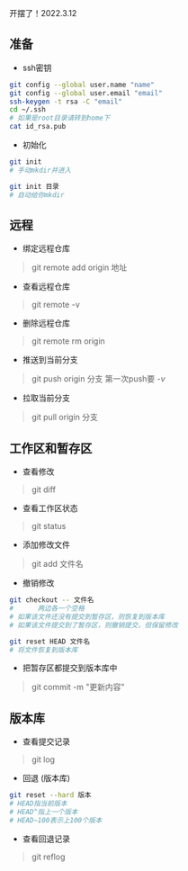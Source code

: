 开摆了！2022.3.12

## 准备

- ssh密钥
```bash
git config --global user.name "name"
git config --global user.email "email"
ssh-keygen -t rsa -C "email"
cd ~/.ssh
# 如果是root目录请转到home下
cat id_rsa.pub
```

- 初始化
```bash
git init
# 手动mkdir并进入

git init 目录
# 自动给你mkdir
```


## 远程

- 绑定远程仓库
> git remote add origin 地址

- 查看远程仓库
> git remote -v

- 删除远程仓库
> git remote rm origin

- 推送到当前分支
> git push origin 分支
> 第一次push要 *-v*

- 拉取当前分支
> git pull origin 分支


## 工作区和暂存区

- 查看修改
> git diff

- 查看工作区状态
> git status

- 添加修改文件
> git add 文件名

- 撤销修改
```bash
git checkout -- 文件名
#      两边各一个空格
# 如果该文件还没有提交到暂存区，则恢复到版本库
# 如果该文件提交到了暂存区，则撤销提交，但保留修改

git reset HEAD 文件名
# 将文件恢复到版本库
```

- 把暂存区都提交到版本库中
> git commit -m "更新内容"


## 版本库

- 查看提交记录
> git log

- 回退 (版本库)
```bash
git reset --hard 版本
# HEAD指当前版本
# HEAD^指上一个版本
# HEAD~100表示上100个版本
```
- 查看回退记录
> git reflog
